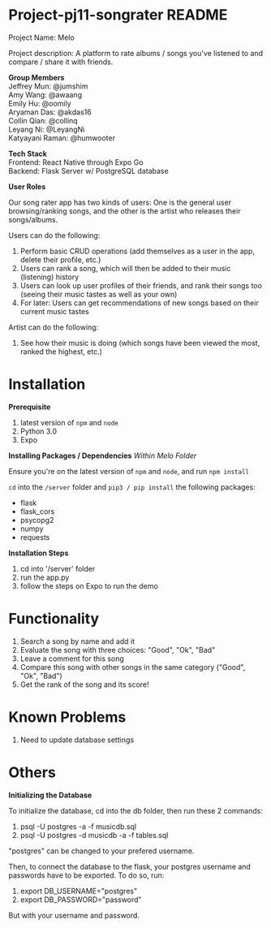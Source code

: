 # Project-pj11-songrater README
Project Name: Melo 

Project description: A platform to rate albums / songs you've listened to and compare / share it with friends. 

__Group Members__ \
Jeffrey Mun: @jumshim \
Amy Wang: @awaang \
Emily Hu: @oomily \
Aryaman Das: @akdas16 \
Collin Qian: @collinq \
Leyang Ni: @LeyangNi \
Katyayani Raman: @humwooter 


__Tech Stack__ \
Frontend: React Native through Expo Go \
Backend: Flask Server w/ PostgreSQL database 

__User Roles__

Our song rater app has two kinds of users: One is the general user browsing/ranking songs, and the other is the artist who releases their songs/albums.

Users can do the following:
1. Perform basic CRUD operations (add themselves as a user in the app, delete their profile, etc.)
2. Users can rank a song, which will then be added to their music (listening) history
3. Users can look up user profiles of their friends, and rank their songs too (seeing their music tastes as well as your own)
4. For later: Users can get recommendations of new songs based on their current music tastes

Artist can do the following:
1. See how their music is doing (which songs have been viewed the most, ranked the highest, etc.)

# Installation
__Prerequisite__

1. latest version of `npm` and `node`
2. Python 3.0
3. Expo

__Installing Packages / Dependencies__
*Within Melo Folder*

Ensure you're on the latest version of `npm` and `node`, and run `npm install`

`cd` into the `/server` folder and `pip3 / pip install` the following packages:
- flask
- flask_cors
- psycopg2
- numpy
- requests

__Installation Steps__

1. cd into '/server' folder
2. run the app.py
3. follow the steps on Expo to run the demo


# Functionality

1. Search a song by name and add it
2. Evaluate the song with three choices: "Good", "Ok", "Bad"
3. Leave a comment for this song
4. Compare this song with other songs in the same category ("Good", "Ok", "Bad")
5. Get the rank of the song and its score! 


# Known Problems

1. Need to update database settings 


# Others
__Initializing the Database__

To initialize the database, cd into the db folder, then run these 2 commands:
1. psql -U postgres -a -f musicdb.sql
2. psql -U postgres -d musicdb -a -f tables.sql

"postgres" can be changed to your prefered username.

Then, to connect the database to the flask, your postgres username and passwords have to be exported. To do so, run:
1. export DB_USERNAME="postgres"
2. export DB_PASSWORD="password"

But with your username and password.


